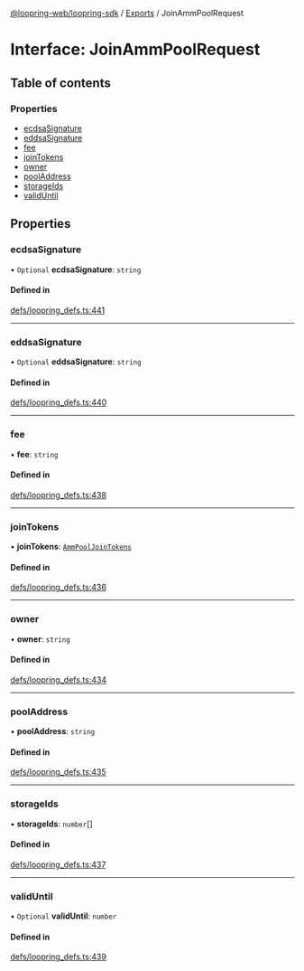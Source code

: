 [@loopring-web/loopring-sdk](../README.md) / [Exports](../modules.md) / JoinAmmPoolRequest

# Interface: JoinAmmPoolRequest

## Table of contents

### Properties

- [ecdsaSignature](JoinAmmPoolRequest.md#ecdsasignature)
- [eddsaSignature](JoinAmmPoolRequest.md#eddsasignature)
- [fee](JoinAmmPoolRequest.md#fee)
- [joinTokens](JoinAmmPoolRequest.md#jointokens)
- [owner](JoinAmmPoolRequest.md#owner)
- [poolAddress](JoinAmmPoolRequest.md#pooladdress)
- [storageIds](JoinAmmPoolRequest.md#storageids)
- [validUntil](JoinAmmPoolRequest.md#validuntil)

## Properties

### ecdsaSignature

• `Optional` **ecdsaSignature**: `string`

#### Defined in

[defs/loopring_defs.ts:441](https://github.com/Loopring/loopring_sdk/blob/b7df545/src/defs/loopring_defs.ts#L441)

___

### eddsaSignature

• `Optional` **eddsaSignature**: `string`

#### Defined in

[defs/loopring_defs.ts:440](https://github.com/Loopring/loopring_sdk/blob/b7df545/src/defs/loopring_defs.ts#L440)

___

### fee

• **fee**: `string`

#### Defined in

[defs/loopring_defs.ts:438](https://github.com/Loopring/loopring_sdk/blob/b7df545/src/defs/loopring_defs.ts#L438)

___

### joinTokens

• **joinTokens**: [`AmmPoolJoinTokens`](AmmPoolJoinTokens.md)

#### Defined in

[defs/loopring_defs.ts:436](https://github.com/Loopring/loopring_sdk/blob/b7df545/src/defs/loopring_defs.ts#L436)

___

### owner

• **owner**: `string`

#### Defined in

[defs/loopring_defs.ts:434](https://github.com/Loopring/loopring_sdk/blob/b7df545/src/defs/loopring_defs.ts#L434)

___

### poolAddress

• **poolAddress**: `string`

#### Defined in

[defs/loopring_defs.ts:435](https://github.com/Loopring/loopring_sdk/blob/b7df545/src/defs/loopring_defs.ts#L435)

___

### storageIds

• **storageIds**: `number`[]

#### Defined in

[defs/loopring_defs.ts:437](https://github.com/Loopring/loopring_sdk/blob/b7df545/src/defs/loopring_defs.ts#L437)

___

### validUntil

• `Optional` **validUntil**: `number`

#### Defined in

[defs/loopring_defs.ts:439](https://github.com/Loopring/loopring_sdk/blob/b7df545/src/defs/loopring_defs.ts#L439)
